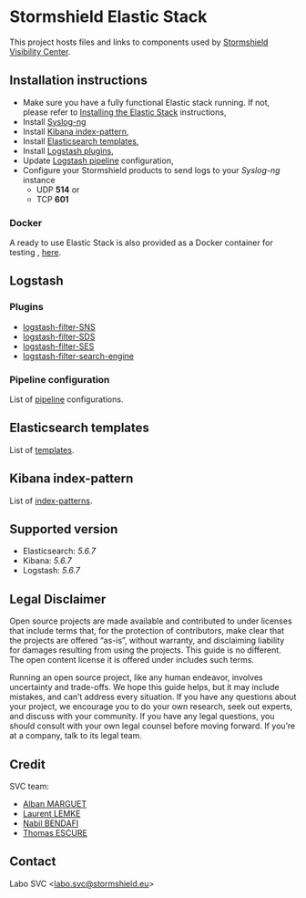 # Stormshield Elastic Stack

This project hosts files and links to components used by [Stormshield Visibility Center](https://www.stormshield.com/products/visibility-center).

## Installation instructions
  * Make sure you have a fully functional Elastic stack running. If not, please refer to [Installing the Elastic Stack](https://www.elastic.co/guide/en/elastic-stack/5.6/installing-elastic-stack.html#installing-elastic-stack) instructions,
  * Install [Syslog-ng](./syslog-ng)
  * Install [Kibana index-pattern](./index-pattern),
  * Install [Elasticsearch templates](./templates),
  * Install [Logstash plugins](#plugins),
  * Update [Logstash pipeline](./pipeline) configuration,
  * Configure your Stormshield products to send logs to your _Syslog-ng_ instance
    * UDP **514** or
    * TCP **601**

### Docker
A ready to use Elastic Stack is also provided as a Docker container for testing
, [here](./docker).

## Logstash
### Plugins
  * [logstash-filter-SNS](https://github.com/stormshield/logstash-filter-SNS)
  * [logstash-filter-SDS](https://github.com/stormshield/logstash-filter-SDS)
  * [logstash-filter-SES](https://github.com/stormshield/logstash-filter-SES)
  * [logstash-filter-search-engine](https://github.com/stormshield/logstash-filter-search-engine)

### Pipeline configuration
  List of [pipeline](./pipeline) configurations.

## Elasticsearch templates
  List of [templates](./templates).

## Kibana index-pattern
  List of [index-patterns](./index-pattern).

## Supported version
  * Elasticsearch: *5.6.7*
  * Kibana: *5.6.7*
  * Logstash: *5.6.7*

## Legal Disclaimer
Open source projects are made available and contributed to under licenses that include terms that, for the protection of contributors, make clear that the projects are offered “as-is”, without warranty, and disclaiming liability for damages resulting from using the projects. This guide is no different. The open content license it is offered under includes such terms.

Running an open source project, like any human endeavor, involves uncertainty and trade-offs. We hope this guide helps, but it may include mistakes, and can’t address every situation. If you have any questions about your project, we encourage you to do your own research, seek out experts, and discuss with your community. If you have any legal questions, you should consult with your own legal counsel before moving forward. If you’re at a company, talk to its legal team.

## Credit
SVC team:
  * [Alban MARGUET](mailto:alban.marguet@stormshield.eu)
  * [Laurent LEMKE](mailto:laurent.lemke@stormshield.eu)
  * [Nabil BENDAFI](mailto:nabil.bendafi@stormshield.eu)
  * [Thomas ESCURE](mailto:thomas.escure@stormshield.eu)

## Contact
Labo SVC <[labo.svc@stormshield.eu](mailto:labo.svc@stormshield.eu)>
